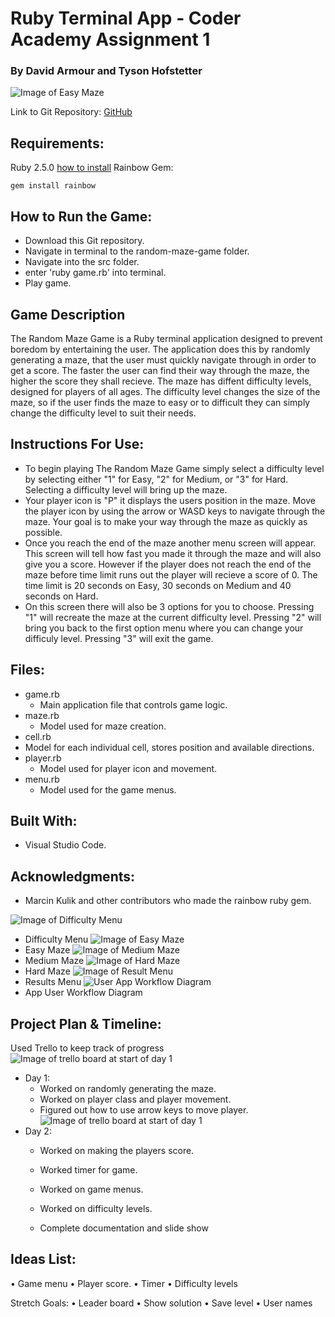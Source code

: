 # Ruby Terminal App - Coder Academy Assignment 1

### By David Armour and Tyson Hofstetter

![Image of Easy Maze](http://i68.tinypic.com/357ewpi.png)

Link to Git Repository: [GitHub](https://github.com/dav-armour/random-maze-game)

## Requirements:
Ruby 2.5.0 [how to install](https://www.ruby-lang.org/en/documentation/installation/)
Rainbow Gem:
```
gem install rainbow
```
## How to Run the Game:
- Download this Git repository.
- Navigate in terminal to the random-maze-game folder.
- Navigate into the src folder.
- enter 'ruby game.rb' into terminal.
- Play game.

## Game Description
The Random Maze Game is a Ruby terminal application designed to prevent boredom by entertaining the user. The application does this by randomly generating a maze, that the user must quickly navigate through in order to get a score. The faster the user can find their way through the maze, the higher the score they shall recieve. The maze has diffent difficulty levels, designed for players of all ages. The difficulty level changes the size of the maze, so if the user finds the maze to easy or to difficult they can simply change the difficulty level to suit their needs.

## Instructions For Use:
- To begin playing The Random Maze Game simply select a difficulty level by selecting either "1" for Easy, "2" for Medium, or "3" for Hard. Selecting a difficulty level will bring up the maze.
- Your player icon is "P" it displays the users position in the maze. Move the player icon by using the arrow or WASD keys to navigate through the maze. Your goal is to make your way through the maze as quickly as possible.
- Once you reach the end of the maze another menu screen will appear. This screen will tell how fast you made it through the maze and will also give you a score. However if the player does not reach the end of the maze before time limit runs out the player will recieve a score of 0. The time limit is 20 seconds on Easy, 30 seconds on Medium and 40 seconds on Hard.
- On this screen there will also be 3 options for you to choose. Pressing "1" will recreate the maze at the current difficulty level. Pressing "2" will bring you back to the first option menu where you can change your difficuly level. Pressing "3" will exit the game.

## Files:
- game.rb
  - Main application file that controls game logic.
- maze.rb
  - Model used for maze creation.
- cell.rb
 - Model for each individual cell, stores position and available directions.
- player.rb
  - Model used for player icon and movement.
- menu.rb
  - Model used for the game menus.

## Built With:
- Visual Studio Code.

## Acknowledgments:
- Marcin Kulik and other contributors who made the rainbow ruby gem.


![Image of Difficulty Menu](http://i67.tinypic.com/29yqiph.png)
- Difficulty Menu
![Image of Easy Maze](http://i68.tinypic.com/357ewpi.png)
- Easy Maze
![Image of Medium Maze](http://i68.tinypic.com/2napct1.png)
- Medium Maze
![Image of Hard Maze](http://i67.tinypic.com/2lu2ps4.png)
- Hard Maze
![Image of Result Menu](http://i65.tinypic.com/nmntqq.png)
- Results Menu
![User App Workflow Diagram](http://i63.tinypic.com/f3hxzp.jpg)
- App User Workflow Diagram

## Project Plan & Timeline:
Used Trello to keep track of progress
![Image of trello board at start of day 1](http://i63.tinypic.com/2zf07qx.png)
- Day 1:
  - Worked on randomly generating the maze.
  - Worked on player class and player movement.
  - Figured out how to use arrow keys to move player.
![Image of trello board at start of day 1](http://i66.tinypic.com/dsajp.png)
- Day 2:
  - Worked on making the players score.
  - Worked timer for game.
  - Worked on game menus.
  - Worked on difficulty levels.

  - Complete documentation and slide show

## Ideas List:
•	Game menu
•	Player score.
•	Timer
•	Difficulty levels

Stretch Goals:
•	Leader board
•	Show solution
•	Save level
•	User names

